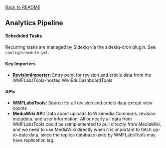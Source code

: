 [Back to README](../README.md)

## Analytics Pipeline

#### Scheduled Tasks

Recurring tasks are managed by Sidekiq via the sidekiq-cron plugin. See `config/schedule.yml`.

#### Key Importers
- **[RevisionImporter](../lib/importers/revision_importer.rb):** Entry point for revision and article data from the WMFLabsTools-hosted WikiEduDashboardTools

#### APIs
- **WMFLabsTools:** Source for all revision and article data except view counts
- **MediaWiki API:** Data about uploads to Wikimedia Commons, revision metadata, and user information. All or nearly all data from WMFLabsTools could be reimplemented to pull directly from MediaWiki, and we need to use MediaWiki directly when it is important to fetch up-to-date data, since the replica database used by WMFLabsTools may have replication lag.
